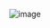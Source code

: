 ![image](https://github.com/soniah770/appointment_dr/assets/59695002/619b90e4-49b4-4b3f-ac3f-08cd78ff32f6)

